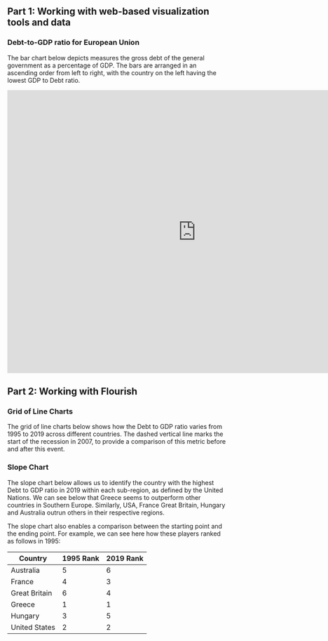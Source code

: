 ## Part 1: Working with web-based visualization tools and data
### Debt-to-GDP ratio for European Union
The bar chart below depicts measures the gross debt of the general government as a percentage of GDP. The bars are arranged in an ascending order from left to right, with the country on the left having the lowest GDP to Debt ratio.

<iframe src="https://data.oecd.org/chart/6vlI" width="860" height="645" style="border: 0" mozallowfullscreen="true" webkitallowfullscreen="true" allowfullscreen="true"><a href="https://data.oecd.org/chart/6vlI" target="_blank">OECD Chart: General government debt, Total, % of GDP, Annual, 2019</a></iframe>

## Part 2: Working with Flourish
### Grid of Line Charts
The grid of line charts below shows how the Debt to GDP ratio varies from 1995 to 2019 across different countries. The dashed vertical line marks the start of the recession in 2007, to provide a comparison of this metric before and after this event. 

<div class="flourish-embed flourish-chart" data-src="visualisation/7682140"><script src="https://public.flourish.studio/resources/embed.js"></script></div>

### Slope Chart
The slope chart below allows us to identify the country with the highest Debt to GDP ratio in 2019 within each sub-region, as defined by the United Nations. We can see below that Greece seems to outperform other countries in Southern Europe. Similarly, USA, France Great Britain, Hungary and Australia outrun others in their respective regions.

The slope chart also enables a comparison between the starting point and the ending point. For example, we can see here how these players ranked as follows in 1995: 

Country | 1995 Rank | 2019 Rank
------------ | ------------- | -------------
Australia | 5 | 6
France | 4 | 3
Great Britain | 6 | 4
Greece | 1 | 1
Hungary | 3 | 5
United States | 2 | 2

<div class="flourish-embed flourish-slope" data-src="visualisation/7682425"><script src="https://public.flourish.studio/resources/embed.js"></script></div>
